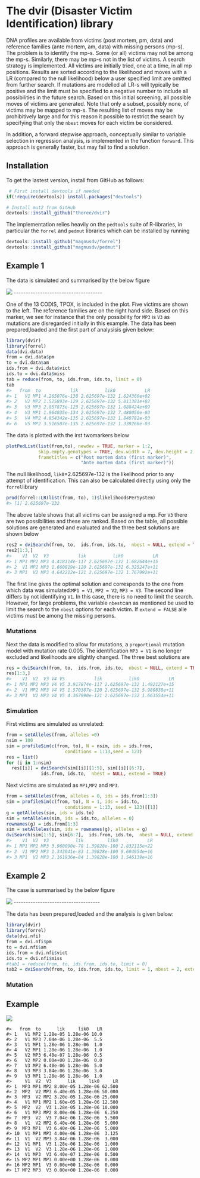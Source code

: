 
<!-- README.md is generated from README.Rmd. Please edit that file -->
The dvir (Disaster Victim Identification) library
=================================================

DNA profiles are available from victims (post mortem, pm, data) and reference families (ante mortem, am, data) with missing persons (mp-s). The problem is to identify the mp-s. Some (or all) victims may not be among the mp-s. Similarly, there may be mp-s not in the list of victims. A search strategy is implemented. All victims are initially tried, one at a time, in all mp positions. Results are sorted according to the likelihood and moves with a LR (compared to the null likelihood) below a user specified limit are omitted from further search. If mutations are modelled all LR-s will typically be positive and the limit must be specified to a negative number to include all possibilities in the future search. Based on this initial screening, all possible moves of victims are generated. Note that only a subset, possibly none, of victims may be mapped to mp-s. The resulting list of moves may be prohibitively large and for this reason it possible to restrict the search by specifying that only the `nbest` moves for each victim be considered.

In addition, a forward stepwise approach, conceptually similar to variable selection in regression analysis, is implemented in the function `forward`. This approach is generally faster, but may fail to find a solution.

Installation
------------

To get the lastest version, install from GitHub as follows:

``` r
 # First install devtools if needed
if(!require(devtools)) install.packages("devtools")

# Install mut2 from GitHub
devtools::install_github("thoree/dvir")
```

The implementation relies heavily on the `pedtools` suite of R-libraries, in particular the `forrel` and `pedmut` libraries which can be installed by running

``` r
devtools::install_github("magnusdv/forrel")
devtools::install_github("magnusdv/pedmut")
```

Example 1
---------

The data is simulated and summarised by the below figure

<img src="man/figures/dvi.data.png" >
-------------------------------------

One of the 13 CODIS, TPOX, is included in the plot. Five victims are shown to the left. The reference families are on the right hand side. Based on this marker, we see for instance that the only possibility for `MP3` is `V3` as mutations are disregarded initially in this example. The data has been prepared,loaded and the first part of analysisis given below:

``` r
library(dvir)
library(forrel)
data(dvi.data)
from = dvi.data$pm
to = dvi.data$am
ids.from = dvi.data$vict
ids.to = dvi.data$miss
tab = reduce(from, to, ids.from, ids.to, limit = 0)
tab
#>   from  to           lik          lik0           LR
#> 1   V1 MP1 4.265076e-130 2.625697e-132 1.624360e+02
#> 2   V2 MP2 1.525893e-129 2.625697e-132 5.811381e+02
#> 3   V3 MP3 2.857873e-123 2.625697e-132 1.088424e+09
#> 4   V3 MP1 1.964035e-134 2.625697e-132 7.480050e-03
#> 5   V4 MP2 4.854342e-135 2.625697e-132 1.848782e-03
#> 6   V5 MP2 3.516507e-135 2.625697e-132 1.339266e-03
```

The data is plotted with the irst twomarkers below

``` r
plotPedList(list(from,to), newdev = TRUE, marker = 1:2,
            skip.empty.genotypes = TRUE, dev.width = 7, dev.height = 2,
            frametitles = c("Post mortem data (first marker)", 
                            "Ante mortem data (first marker)"))
```

The null likelihood, `lik0`=2.625697e-132 is the likelihood prior to any attempt of identification. This can also be calculated directly using only the `forrel`library

``` r
prod(forrel::LR(list(from, to), 1)$likelihoodsPerSystem)
#> [1] 2.625697e-132
```

The above table shows that all victims can be assigned a mp. For `V3` there are two possibilities and these are ranked. Based on the table, all possible solutions are generated and evaluated and the three best solutions are shown below

``` r
res2 = dviSearch(from, to,  ids.from, ids.to,  nbest = NULL, extend = TRUE)
res2[1:3,]
#>    V1  V2  V3           lik          lik0           LR
#> 1 MP1 MP2 MP3 4.418114e-117 2.625697e-132 1.682644e+15
#> 2  V1 MP2 MP3 1.660819e-120 2.625697e-132 6.325247e+11
#> 3 MP1  V2 MP3 4.642212e-121 2.625697e-132 1.767992e+11
```

The first line gives the optimal solution and corresponds to the one from which data was simulated:`MP1 = V1`, `MP2 = V2`, `MP3 = V3`. The second line differs by not identifying `V1`. In this case, there is no need to limit the search. However, for large problems, the variable `nbest`can as mentioned be used to limit the search to the `nbest` options for each victim. If `extend = FALSE` alle victims must be among the missing persons.

### Mutations

Next the data is modified to allow for mutations, a `proportional` mutation model with mutation rate 0.005. The identification `MP3 = V1` is no longer excluded and likelihoods are slightly changed. The three best solutions are

``` r
res = dviSearch(from, to,  ids.from, ids.to,  nbest = NULL, extend = TRUE, limit = -1)
res[1:3,]
#>    V1  V2  V3 V4 V5           lik          lik0           LR
#> 1 MP1 MP2 MP3 V4 V5 3.917874e-117 2.625697e-132 1.492127e+15
#> 2  V1 MP2 MP3 V4 V5 1.570387e-120 2.625697e-132 5.980838e+11
#> 3 MP1  V2 MP3 V4 V5 4.367990e-121 2.625697e-132 1.663554e+11
```

### Simulation

First victims are simulated as unrelated:

``` r
from = setAlleles(from, alleles =0)
nsim = 100
sim = profileSim(c(from, to), N = nsim, ids = ids.from, 
                      conditions = 1:13,seed = 123)
res = list()
for (i in 1:nsim)
  res[[i]] = dviSearch(sim[[i]][1:5], sim[[i]][6:7],  
             ids.from, ids.to,  nbest = NULL, extend = TRUE)
```

Next victims are simulated as `MP1`,`MP2` and `MP3`.

``` r
from = setAlleles(from, alleles = 0, ids = ids.from[1:3])
sim = profileSim(c(from, to), N = 1, ids = ids.to, 
                      conditions = 1:13, seed = 123)[[1]]
g = getAlleles(sim, ids = ids.to)
sim = setAlleles(sim, ids = ids.to, alleles = 0)
rownames(g) = ids.from[1:3]
sim = setAlleles(sim, ids = rownames(g), alleles = g)
dviSearch(sim[1:5], sim[6:7],  ids.from, ids.to,  nbest = NULL, extend = TRUE)[1:3,]
#>    V1  V2  V3          lik         lik0           LR
#> 1 MP1 MP2 MP3 3.960090e-78 1.39828e-100 2.832115e+22
#> 2  V1 MP2 MP3 1.343041e-83 1.39828e-100 9.604954e+16
#> 3 MP1  V2 MP3 2.161936e-84 1.39828e-100 1.546139e+16
```

Example 2
---------

The case is summarised by the below figure

<img src="man/figures/dvi.nfi.png" >
------------------------------------

The data has been prepared,loaded and the analysis is given below:

``` r
library(dvir)
library(forrel)
data(dvi.nfi)
from = dvi.nfi$pm
to = dvi.nfi$am
ids.from = dvi.nfi$vict
ids.to = dvi.nfi$miss
#tab1 = reduce(from, to, ids.from, ids.to, limit = 0)
tab2 = dviSearch(from, to, ids.from, ids.to, limit = 1, nbest = 2, extend = T)
```

### Mutation

Example
-------

![](man/figures/README-unnamed-chunk-11-1.png)

    #>   from  to      lik     lik0   LR
    #> 1   V1 MP2 1.28e-05 1.28e-06 10.0
    #> 2   V1 MP3 7.04e-06 1.28e-06  5.5
    #> 3   V1 MP1 1.28e-06 1.28e-06  1.0
    #> 4   V2 MP1 1.28e-06 1.28e-06  1.0
    #> 5   V2 MP3 6.40e-07 1.28e-06  0.5
    #> 6   V2 MP2 0.00e+00 1.28e-06  0.0
    #> 7   V3 MP2 6.40e-06 1.28e-06  5.0
    #> 8   V3 MP3 3.84e-06 1.28e-06  3.0
    #> 9   V3 MP1 1.28e-06 1.28e-06  1.0
    #>     V1  V2  V3      lik     lik0     LR
    #> 1  MP3 MP1 MP2 8.00e-05 1.28e-06 62.500
    #> 2  MP2  V2 MP3 6.40e-05 1.28e-06 50.000
    #> 3  MP3  V2 MP2 3.20e-05 1.28e-06 25.000
    #> 4   V1 MP1 MP2 1.60e-05 1.28e-06 12.500
    #> 5  MP2  V2  V3 1.28e-05 1.28e-06 10.000
    #> 6   V1 MP3 MP2 8.00e-06 1.28e-06  6.250
    #> 7  MP3  V2  V3 7.04e-06 1.28e-06  5.500
    #> 8   V1  V2 MP2 6.40e-06 1.28e-06  5.000
    #> 9  MP3 MP1  V3 6.40e-06 1.28e-06  5.000
    #> 10  V1 MP1 MP3 4.00e-06 1.28e-06  3.125
    #> 11  V1  V2 MP3 3.84e-06 1.28e-06  3.000
    #> 12  V1 MP1  V3 1.28e-06 1.28e-06  1.000
    #> 13  V1  V2  V3 1.28e-06 1.28e-06  1.000
    #> 14  V1 MP3  V3 6.40e-07 1.28e-06  0.500
    #> 15 MP2 MP1 MP3 0.00e+00 1.28e-06  0.000
    #> 16 MP2 MP1  V3 0.00e+00 1.28e-06  0.000
    #> 17 MP2 MP3  V3 0.00e+00 1.28e-06  0.000
